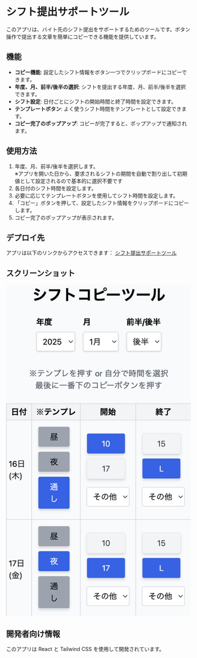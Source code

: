 # シフト提出サポートツール

このアプリは、バイト先のシフト提出をサポートするためのツールです。ボタン操作で提出する文章を簡単にコピーできる機能を提供しています。

## 機能

- **コピー機能**: 設定したシフト情報をボタン一つでクリップボードにコピーできます。
- **年度、月、前半/後半の選択**: シフトを提出する年度、月、前半/後半を選択できます。
- **シフト設定**: 日付ごとにシフトの開始時間と終了時間を設定できます。
- **テンプレートボタン**: よく使うシフト時間をテンプレートとして設定できます。
- **コピー完了のポップアップ**: コピーが完了すると、ポップアップで通知されます。

## 使用方法

1. 年度、月、前半/後半を選択します。<br>
   ※アプリを開いた日から、要求されるシフトの期間を自動で割り出して初期値として設定されるので基本的に選択不要です
2. 各日付のシフト時間を設定します。
3. 必要に応じてテンプレートボタンを使用してシフト時間を設定します。
4. 「コピー」ボタンを押して、設定したシフト情報をクリップボードにコピーします。
5. コピー完了のポップアップが表示されます。

## デプロイ先

アプリは以下のリンクからアクセスできます：
[シフト提出サポートツール](https://shift-tool.vercel.app/)

## スクリーンショット

![スクリーンショット](screenshot.png)

## 開発者向け情報

このアプリは React と Tailwind CSS を使用して開発されています。

